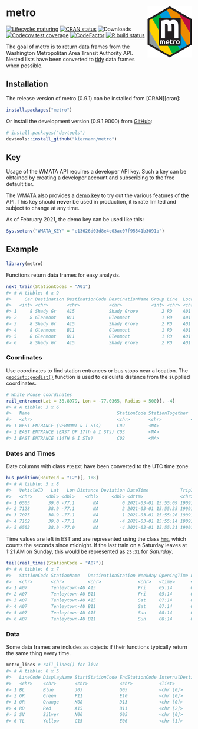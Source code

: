 
<!-- README.md is generated from README.Rmd. Please edit that file -->

# metro <img src='man/figures/logo.png' align="right" height="139" />

<!-- badges: start -->

[![Lifecycle:
maturing](https://lifecycle.r-lib.org/articles/figures/lifecycle-maturing.svg)](https://lifecycle.r-lib.org/articles/stages.html)
[![CRAN
status](https://www.r-pkg.org/badges/version/metro)](https://CRAN.R-project.org/package=metro)
![Downloads](https://cranlogs.r-pkg.org/badges/grand-total/metro)
[![Codecov test
coverage](https://codecov.io/gh/kiernann/metro/branch/master/graph/badge.svg)](https://codecov.io/gh/kiernann/metro?branch=master)
[![CodeFactor](https://www.codefactor.io/repository/github/kiernann/metro/badge)](https://www.codefactor.io/repository/github/kiernann/metro)
[![R build
status](https://github.com/kiernann/metro/workflows/R-CMD-check/badge.svg)](https://github.com/kiernann/metro/actions)
<!-- badges: end -->

The goal of metro is to return data frames from the Washington
Metropolitan Area Transit Authority API. Nested lists have been
converted to [tidy](https://en.wikipedia.org/wiki/Tidy_data) data frames
when possible.

## Installation

The release version of metro (0.9.1) can be installed from
\[CRAN\]\[cran\]:

``` r
install.packages("metro")
```

Or install the development version (0.9.1.9000) from
[GitHub](https://github.com/kiernann/metro):

``` r
# install.packages("devtools")
devtools::install_github("kiernann/metro")
```

## Key

Usage of the WMATA API requires a developer API key. Such a key can be
obtained by creating a developer account and subscribing to the free
default tier.

The WMATA also provides a [demo
key](https://developer.wmata.com/products/5475f236031f590f380924ff) to
try out the various features of the API. This key should **never** be
used in production, it is rate limited and subject to change at any
time.

As of February 2021, the demo key can be used like this:

``` r
Sys.setenv("WMATA_KEY" = "e13626d03d8e4c03ac07f95541b3091b")
```

## Example

``` r
library(metro)
```

Functions return data frames for easy analysis.

``` r
next_train(StationCodes = "A01")
#> # A tibble: 6 x 9
#>     Car Destination DestinationCode DestinationName Group Line  LocationCode LocationName   Min
#>   <int> <chr>       <chr>           <chr>           <int> <chr> <chr>        <chr>        <int>
#> 1     8 Shady Gr    A15             Shady Grove         2 RD    A01          Metro Center     3
#> 2     8 Glenmont    B11             Glenmont            1 RD    A01          Metro Center     5
#> 3     8 Shady Gr    A15             Shady Grove         2 RD    A01          Metro Center     8
#> 4     8 Glenmont    B11             Glenmont            1 RD    A01          Metro Center     9
#> 5     8 Glenmont    B11             Glenmont            1 RD    A01          Metro Center    14
#> 6     8 Shady Gr    A15             Shady Grove         2 RD    A01          Metro Center    14
```

### Coordinates

Use coordinates to find station entrances or bus stops near a location.
The [`geodist::geodist()`](https://github.com/hypertidy/geodist)
function is used to calculate distance from the supplied coordinates.

``` r
# White House coordinates
rail_entrance(Lat = 38.8979, Lon = -77.0365, Radius = 500)[, -4]
#> # A tibble: 3 x 6
#>   Name                                 StationCode StationTogether   Lat   Lon Distance
#>   <chr>                                <chr>       <chr>           <dbl> <dbl>    <dbl>
#> 1 WEST ENTRANCE (VERMONT & I STs)      C02         <NA>             38.9 -77.0     383.
#> 2 EAST ENTRANCE (EAST OF 17th & I STs) C03         <NA>             38.9 -77.0     430.
#> 3 EAST ENTRANCE (14TH & I STs)         C02         <NA>             38.9 -77.0     499.
```

### Dates and Times

Date columns with class `POSIXt` have been converted to the UTC time
zone.

``` r
bus_position(RouteId = "L2")[, 1:8]
#> # A tibble: 5 x 8
#>   VehicleID   Lat   Lon Distance Deviation DateTime            TripID     RouteID
#>   <chr>     <dbl> <dbl>    <dbl>     <dbl> <dttm>              <chr>      <chr>  
#> 1 6505       39.0 -77.1       NA         0 2021-03-01 15:55:09 1909132020 L2     
#> 2 7128       38.9 -77.1       NA         2 2021-03-01 15:55:35 1909168020 L2     
#> 3 7075       38.9 -77.1       NA         1 2021-03-01 15:55:26 1909133020 L2     
#> 4 7162       39.0 -77.1       NA        -4 2021-03-01 15:55:14 1909169020 L2     
#> 5 6503       38.9 -77.0       NA        -4 2021-03-01 15:55:31 1909134020 L2
```

Time values are left in EST and are represented using the class
[`hms`](https://github.com/tidyverse/hms/issues/28), which counts the
seconds since midnight. If the last train on a Saturday leaves at 1:21
AM on Sunday, this would be represented as `25:31` for *Saturday*.

``` r
tail(rail_times(StationCode = "A07"))
#> # A tibble: 6 x 7
#>   StationCode StationName   DestinationStation Weekday OpeningTime FirstTime LastTime
#>   <chr>       <chr>         <chr>              <chr>   <time>      <time>    <time>  
#> 1 A07         Tenleytown-AU A15                Fri     05:14       05:46     25:21   
#> 2 A07         Tenleytown-AU B11                Fri     05:14       05:24     24:49   
#> 3 A07         Tenleytown-AU A15                Sat     07:14       07:46     25:21   
#> 4 A07         Tenleytown-AU B11                Sat     07:14       07:24     24:49   
#> 5 A07         Tenleytown-AU A15                Sun     08:14       08:46     23:21   
#> 6 A07         Tenleytown-AU B11                Sun     08:14       08:24     22:49
```

### Data

Some data frames are includes as objects if their functions typically
return the same thing every time.

``` r
metro_lines # rail_lines() for live
#> # A tibble: 6 x 5
#>   LineCode DisplayName StartStationCode EndStationCode InternalDestination
#>   <chr>    <chr>       <chr>            <chr>          <list>             
#> 1 BL       Blue        J03              G05            <chr [0]>          
#> 2 GR       Green       F11              E10            <chr [0]>          
#> 3 OR       Orange      K08              D13            <chr [0]>          
#> 4 RD       Red         A15              B11            <chr [2]>          
#> 5 SV       Silver      N06              G05            <chr [0]>          
#> 6 YL       Yellow      C15              E06            <chr [1]>
```

<!-- refs: start -->
<!-- refs: end -->
